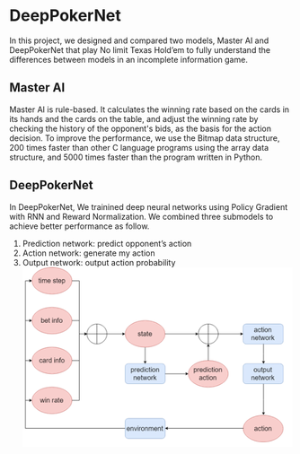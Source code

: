 # DeepPokerNet

In this project, we designed and compared two models, Master AI and DeepPokerNet that play No limit Texas Hold’em to fully understand the differences between models in an incomplete information game.

## Master AI
Master AI is rule-based. It calculates the winning rate based on the cards in its hands and the cards on the table, and adjust the winning rate by checking the history of the opponent's bids, as the basis
for the action decision. To improve the performance, we use the Bitmap data structure, 200 times faster than other C language programs using the array data structure, and 5000 times faster than the
program written in Python.

## DeepPokerNet
In DeepPokerNet, We trainined deep neural networks using Policy Gradient with RNN and Reward Normalization. We combined three submodels to achieve better performance as follow.
1. Prediction network: predict opponent’s action
2. Action network: generate my action
3. Output network: output action probability
![DeepPokerNet Architecture](assets/DeepPokerNet.png?raw=true "Title")
